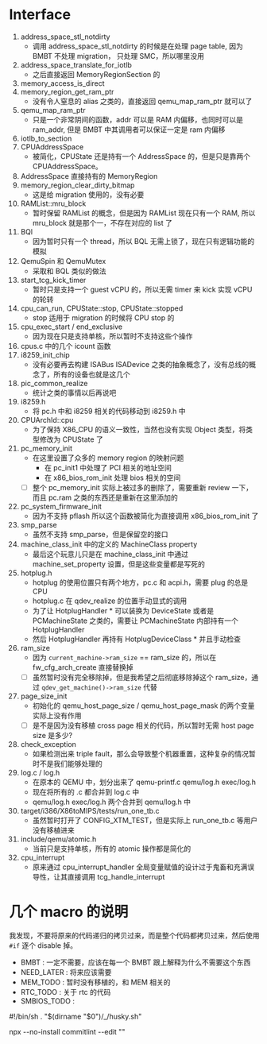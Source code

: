 # Interface

1. address_space_stl_notdirty
    - 调用 address_space_stl_notdirty 的时候是在处理 page table, 因为 BMBT 不处理 migration， 只处理 SMC，所以哪里没用
2.  address_space_translate_for_iotlb
    - 之后直接返回 MemoryRegionSection 的
3.  memory_access_is_direct
4.  memory_region_get_ram_ptr
    - 没有令人窒息的 alias 之类的，直接返回 qemu_map_ram_ptr 就可以了
5.  qemu_map_ram_ptr
    - 只是一个非常阴间的函数，addr 可以是 RAM 内偏移，也同时可以是 ram_addr, 但是 BMBT 中其调用者可以保证一定是 ram 内偏移
6.  iotlb_to_section
7.  CPUAddressSpace
    - 被简化，CPUState 还是持有一个 AddressSpace 的，但是只是靠两个 CPUAddressSpace。
8.  AddressSpace 直接持有的 MemoryRegion
9.  memory_region_clear_dirty_bitmap
    - 这是给 migration 使用的，没有必要
10. RAMList::mru_block
    - 暂时保留 RAMList 的概念，但是因为 RAMList 现在只有一个 RAM, 所以 mru_block 就是那个一，不存在对应的 list 了
11. BQl
    - 因为暂时只有一个 thread，所以 BQL 无需上锁了，现在只有逻辑功能的模拟
12. QemuSpin 和 QemuMutex
    - 采取和 BQL 类似的做法
13. start_tcg_kick_timer
    - 暂时只是支持一个 guest vCPU 的，所以无需 timer 来 kick 实现 vCPU 的轮转
14. cpu_can_run, CPUState::stop, CPUState::stopped
    - stop 适用于 migration 的时候将 CPU stop 的
15. cpu_exec_start / end_exclusive
    - 因为现在只是支持单核，所以暂时不支持这些个操作
16. cpus.c 中的几个 icount 函数
17. i8259_init_chip
    - 没有必要再去构建 ISABus ISADevice 之类的抽象概念了，没有总线的概念了，所有的设备也就是这几个
18. pic_common_realize
    - 统计之类的事情以后再说吧
19. i8259.h
    - 将 pc.h 中和 i8259 相关的代码移动到 i8259.h 中
20. CPUArchId::cpu
    - 为了保持 X86_CPU 的语义一致性，当然也没有实现 Object 类型，将类型修改为 CPUState 了
21. pc_memory_init
    - 在这里设置了众多的 memory region 的映射问题
      - 在 pc_init1 中处理了 PCI 相关的地址空间
      - 在 x86_bios_rom_init 处理 bios 相关的空间
    - [ ] 整个 pc_memory_init 实际上被过多的删除了，需要重新 review 一下，而且 pc.ram 之类的东西还是重新在这里添加的
22. pc_system_firmware_init
    - 因为不支持 pflash 所以这个函数被简化为直接调用 x86_bios_rom_init 了
23. smp_parse
    - 虽然不支持 smp_parse，但是保留空的接口
24. machine_class_init 中的定义的 MachineClass property
    - 最后这个玩意儿只是在 machine_class_init 中通过 machine_set_property 设置，但是这些变量都是写死的
25. hotplug.h
    - hotplug 的使用位置只有两个地方，pc.c 和 acpi.h，需要 plug 的总是 CPU
    - hotplug.c 在 qdev_realize 的位置手动显式的调用
    - 为了让 HotplugHandler * 可以装换为 DeviceState 或者是 PCMachineState 之类的，需要让 PCMachineState 内部持有一个 HotplugHandler
    - 然后 HotplugHandler 再持有 HotplugDeviceClass * 并且手动检查
26. ram_size
    - 因为 `current_machine->ram_size` == ram_size 的，所以在 fw_cfg_arch_create 直接替换掉
    - [ ] 虽然暂时没有完全移除掉，但是我希望之后彻底移除掉这个 ram_size，通过 `qdev_get_machine()->ram_size` 代替
27. page_size_init
    - 初始化的 qemu_host_page_size / qemu_host_page_mask 的两个变量实际上没有作用
    - [ ] 是不是因为没有移植 cross page 相关的代码，所以暂时无需 host page size 是多少?
28. check_exception
    - 如果检测出来 triple fault，那么会导致整个机器重置，这种复杂的情况暂时不是我们能够处理的
29. log.c / log.h
    - 在原本的 QEMU 中，划分出来了 qemu-printf.c qemu/log.h exec/log.h
    - 现在将所有的 .c 都合并到 log.c 中
    - qemu/log.h exec/log.h 两个合并到 qemu/log.h 中
30. target/i386/X86toMIPS/tests/run_one_tb.c
    - 虽然暂时打开了 CONFIG_XTM_TEST，但是实际上 run_one_tb.c 等用户没有移植进来
31. include/qemu/atomic.h
    - 当前只是支持单核，所有的 atomic 操作都是简化的
32. cpu_interrupt
    - 原来通过 cpu_interrupt_handler 全局变量赋值的设计过于鬼畜和充满误导性，让其直接调用 tcg_handle_interrupt

# 几个 macro 的说明
我发现，不要将原来的代码递归的拷贝过来，而是整个代码都拷贝过来，然后使用 `#if` 逐个 disable 掉。

- BMBT : 一定不需要，应该在每一个 BMBT 跟上解释为什么不需要这个东西
- NEED_LATER : 将来应该需要
- MEM_TODO : 暂时没有移植的，和 MEM 相关的
- RTC_TODO : 关于 rtc 的代码
- SMBIOS_TODO :


#!/bin/sh
. "$(dirname "$0")/_/husky.sh"

npx --no-install commitlint --edit ""
